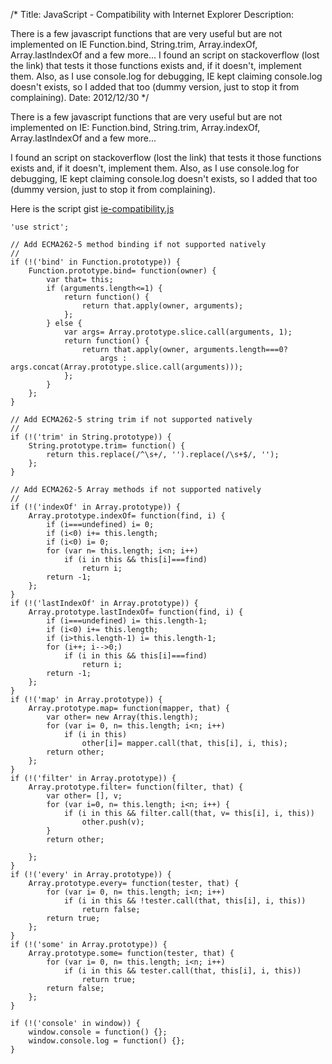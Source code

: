 /*
Title: JavaScript - Compatibility with Internet Explorer
Description: <p>There is a few javascript functions that are very useful but are not implemented on IE Function.bind, String.trim, Array.indexOf, Array.lastIndexOf and a few more... I found an script on stackoverflow (lost the link) that tests it those functions exists and, if it doesn't, implement them. Also, as I use console.log for debugging, IE kept claiming console.log doesn't exists, so I added that too (dummy version, just to stop it from complaining).
Date: 2012/12/30
*/

There is a few javascript functions that are very useful but are not implemented on IE: Function.bind, String.trim, Array.indexOf, Array.lastIndexOf and a few more...



I found an script on stackoverflow (lost the link) that tests it those functions exists and, if it doesn't, implement them. Also, as I use console.log for debugging, IE kept claiming console.log doesn't exists, so I added that too (dummy version, just to stop it from complaining).



Here is the script gist [ie-compatibility.js](https://gist.github.com/dmelo/dbbfbc7ea11bad41c3e2)


    'use strict';

    // Add ECMA262-5 method binding if not supported natively
    //
    if (!('bind' in Function.prototype)) {
        Function.prototype.bind= function(owner) {
            var that= this;
            if (arguments.length<=1) {
                return function() {
                    return that.apply(owner, arguments);
                };
            } else {
                var args= Array.prototype.slice.call(arguments, 1);
                return function() {
                    return that.apply(owner, arguments.length===0?
                        args : args.concat(Array.prototype.slice.call(arguments)));
                };
            }
        };
    }

    // Add ECMA262-5 string trim if not supported natively
    //
    if (!('trim' in String.prototype)) {
        String.prototype.trim= function() {
            return this.replace(/^\s+/, '').replace(/\s+$/, '');
        };
    }

    // Add ECMA262-5 Array methods if not supported natively
    //
    if (!('indexOf' in Array.prototype)) {
        Array.prototype.indexOf= function(find, i) {
            if (i===undefined) i= 0;
            if (i<0) i+= this.length;
            if (i<0) i= 0;
            for (var n= this.length; i<n; i++)
                if (i in this && this[i]===find)
                    return i;
            return -1;
        };
    }
    if (!('lastIndexOf' in Array.prototype)) {
        Array.prototype.lastIndexOf= function(find, i) {
            if (i===undefined) i= this.length-1;
            if (i<0) i+= this.length;
            if (i>this.length-1) i= this.length-1;
            for (i++; i-->0;) 
                if (i in this && this[i]===find)
                    return i;
            return -1;
        };
    }
    if (!('map' in Array.prototype)) {
        Array.prototype.map= function(mapper, that) {
            var other= new Array(this.length);
            for (var i= 0, n= this.length; i<n; i++)
                if (i in this)
                    other[i]= mapper.call(that, this[i], i, this);
            return other;
        };
    }
    if (!('filter' in Array.prototype)) {
        Array.prototype.filter= function(filter, that) {
            var other= [], v;
            for (var i=0, n= this.length; i<n; i++) {
                if (i in this && filter.call(that, v= this[i], i, this))
                    other.push(v);
            }
            return other;

        };
    }
    if (!('every' in Array.prototype)) {
        Array.prototype.every= function(tester, that) {
            for (var i= 0, n= this.length; i<n; i++)
                if (i in this && !tester.call(that, this[i], i, this))
                    return false;
            return true;
        };
    }
    if (!('some' in Array.prototype)) {
        Array.prototype.some= function(tester, that) {
            for (var i= 0, n= this.length; i<n; i++)
                if (i in this && tester.call(that, this[i], i, this))
                    return true;
            return false;
        };
    }

    if (!('console' in window)) {
        window.console = function() {};
        window.console.log = function() {};
    }
